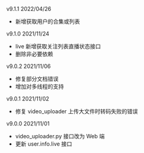 v9.1.1  2022/04/26

+ 新增获取用户的合集或列表

v9.1.0  2021/11/24
+ live 新增获取关注列表直播状态接口
+ 删除非必要依赖

v9.0.2  2021/11/06
+ 修复部分文档错误
+ 增加对多线程的支持

v9.0.1  2021/11/02
+ 修复 video_uploader 上传大文件时转码失败的错误

v9.0.0  2021/11/01
+ video_uploader.py 接口改为 Web 端
+ 更新 user.info.live 接口